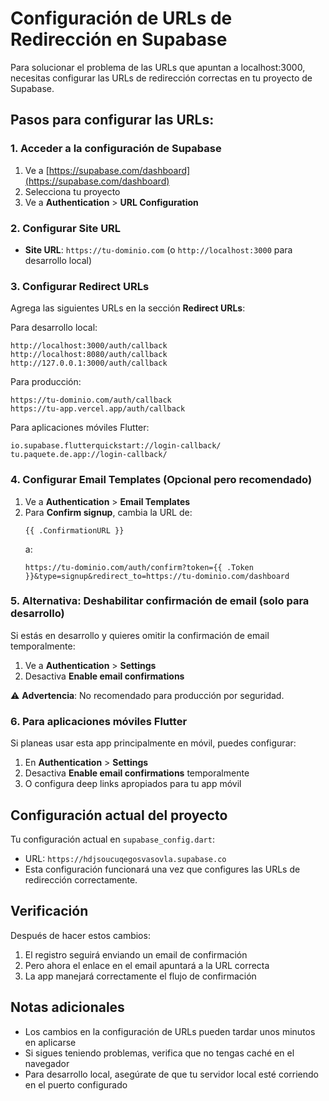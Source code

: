 # Configuración de URLs de Redirección en Supabase

Para solucionar el problema de las URLs que apuntan a localhost:3000, necesitas configurar las URLs de redirección correctas en tu proyecto de Supabase.

## Pasos para configurar las URLs:

### 1. Acceder a la configuración de Supabase
1. Ve a [https://supabase.com/dashboard](https://supabase.com/dashboard)
2. Selecciona tu proyecto
3. Ve a **Authentication** > **URL Configuration**

### 2. Configurar Site URL
- **Site URL**: `https://tu-dominio.com` (o `http://localhost:3000` para desarrollo local)

### 3. Configurar Redirect URLs
Agrega las siguientes URLs en la sección **Redirect URLs**:

Para desarrollo local:
```
http://localhost:3000/auth/callback
http://localhost:8080/auth/callback
http://127.0.0.1:3000/auth/callback
```

Para producción:
```
https://tu-dominio.com/auth/callback
https://tu-app.vercel.app/auth/callback
```

Para aplicaciones móviles Flutter:
```
io.supabase.flutterquickstart://login-callback/
tu.paquete.de.app://login-callback/
```

### 4. Configurar Email Templates (Opcional pero recomendado)
1. Ve a **Authentication** > **Email Templates**
2. Para **Confirm signup**, cambia la URL de:
   ```
   {{ .ConfirmationURL }}
   ```
   a:
   ```
   https://tu-dominio.com/auth/confirm?token={{ .Token }}&type=signup&redirect_to=https://tu-dominio.com/dashboard
   ```

### 5. Alternativa: Deshabilitar confirmación de email (solo para desarrollo)
Si estás en desarrollo y quieres omitir la confirmación de email temporalmente:

1. Ve a **Authentication** > **Settings**
2. Desactiva **Enable email confirmations**

⚠️ **Advertencia**: No recomendado para producción por seguridad.

### 6. Para aplicaciones móviles Flutter
Si planeas usar esta app principalmente en móvil, puedes configurar:

1. En **Authentication** > **Settings**
2. Desactiva **Enable email confirmations** temporalmente
3. O configura deep links apropiados para tu app móvil

## Configuración actual del proyecto

Tu configuración actual en `supabase_config.dart`:
- URL: `https://hdjsoucuqegosvasovla.supabase.co`
- Esta configuración funcionará una vez que configures las URLs de redirección correctamente.

## Verificación
Después de hacer estos cambios:
1. El registro seguirá enviando un email de confirmación
2. Pero ahora el enlace en el email apuntará a la URL correcta
3. La app manejará correctamente el flujo de confirmación

## Notas adicionales
- Los cambios en la configuración de URLs pueden tardar unos minutos en aplicarse
- Si sigues teniendo problemas, verifica que no tengas caché en el navegador
- Para desarrollo local, asegúrate de que tu servidor local esté corriendo en el puerto configurado